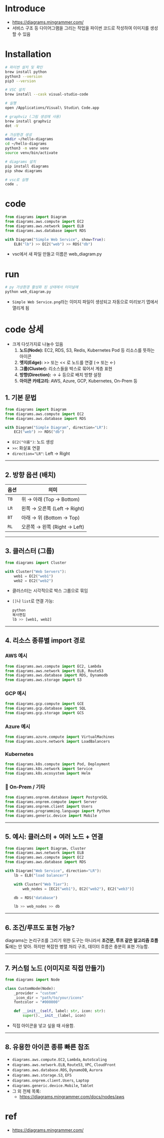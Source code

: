 
# Introduce

- https://diagrams.mingrammer.com/
- 서비스 구조 등 다이어그램을 그리는 작업을 파이썬 코드로 작성하여 이미지를 생성할 수 있음

# Installation

```bash
# 파이썬 설치 및 확인
brew install python
python3 --version
pip3 --version

# VSC 설치
brew install --cask visual-studio-code

# 실행
open /Applications/Visual\ Studio\ Code.app

# graphviz (그림 생성에 사용)
brew install graphviz
dot -V

# 가상환경 생성
mkdir ~/hello-diagrams
cd ~/hello-diagrams
python3 -m venv venv
source venv/bin/activate

# diagrams 설치
pip install diagrams
pip show diagrams

# vsc로 실행
code .
```

# code

```python
from diagrams import Diagram
from diagrams.aws.compute import EC2
from diagrams.aws.network import ELB
from diagrams.aws.database import RDS

with Diagram("Simple Web Service", show=True):
    ELB("lb") >> EC2("web") >> RDS("db")

```

- vsc에서 새 파일 만들고 이름은 web_diagram.py

# run

```bash
# py 가상환경 활성화 된 상태에서 터미널에
python web_diagram.py
```

- `Simple Web Service.png`라는 이미지 파일이 생성되고 자동으로 미리보기 앱에서 열리게 됨

# code 상세

- 크게 다섯가지로 나눌수 있음
    1. **노드(Node):** EC2, RDS, S3, Redis, Kubernetes Pod 등 리소스를 뜻하는 아이콘
    2. **엣지(Edge):** >> 또는 << 로 노드를 연결 (→ 또는 ←)
    3. **그룹(Cluster):** 리소스들을 박스로 묶어서 계층 표현
    4. **방향(Direction):** → ↓ 등으로 배치 방향 설정
    5. **아이콘 카테고리:** AWS, Azure, GCP, Kubernetes, On-Prem 등

## 1. 기본 문법

```python
from diagrams import Diagram
from diagrams.aws.compute import EC2
from diagrams.aws.database import RDS

with Diagram("Simple Diagram", direction="LR"):
    EC2("web") >> RDS("db")
```

- `EC2("이름")`: 노드 생성
- `>>`: 화살표 연결
- `direction="LR"`: Left → Right

---

## 2. 방향 옵션 (배치)

| 옵션 | 의미 |
| --- | --- |
| `TB` | 위 → 아래 (Top → Bottom) |
| `LR` | 왼쪽 → 오른쪽 (Left → Right) |
| `BT` | 아래 → 위 (Bottom → Top) |
| `RL` | 오른쪽 → 왼쪽 (Right → Left) |

---

## 3. 클러스터 (그룹)

```python
from diagrams import Cluster

with Cluster("Web Servers"):
    web1 = EC2("web1")
    web2 = EC2("web2")
```

- 클러스터는 시각적으로 박스 그룹으로 묶임
- `[]`나 `list`로 연결 가능:

    ```python
    python
    복사편집
    lb >> [web1, web2]
    
    ```


---

## 4. 리소스 종류별 import 경로

### AWS 예시

```python
from diagrams.aws.compute import EC2, Lambda
from diagrams.aws.network import ELB, Route53
from diagrams.aws.database import RDS, Dynamodb
from diagrams.aws.storage import S3
```

### GCP 예시

```python
from diagrams.gcp.compute import GCE
from diagrams.gcp.database import SQL
from diagrams.gcp.storage import GCS

```

### Azure 예시

```python
from diagrams.azure.compute import VirtualMachines
from diagrams.azure.network import LoadBalancers
```

### Kubernetes

```python
from diagrams.k8s.compute import Pod, Deployment
from diagrams.k8s.network import Service
from diagrams.k8s.ecosystem import Helm

```

### 🧱 On-Prem / 기타

```python
from diagrams.onprem.database import PostgreSQL
from diagrams.onprem.compute import Server
from diagrams.onprem.client import Users
from diagrams.programming.language import Python
from diagrams.generic.device import Mobile
```

---

## 5. 예시: 클러스터 + 여러 노드 + 연결

```python
from diagrams import Diagram, Cluster
from diagrams.aws.network import ELB
from diagrams.aws.compute import EC2
from diagrams.aws.database import RDS

with Diagram("Web Service", direction="LR"):
    lb = ELB("load balancer")

    with Cluster("Web Tier"):
        web_nodes = [EC2("web1"), EC2("web2"), EC2("web3")]

    db = RDS("database")

    lb >> web_nodes >> db
```

---

## 6. 조건/루프도 표현 가능?

diagrams는 논리구조를 그리기 위한 도구는 아니라서 **조건문, 루프 같은 알고리즘 흐름도**에는 안 맞아. 하지만 복잡한 병렬 처리 구조, 데이터 흐름은 충분히 표현 가능함.

---

## 7. 커스텀 노드 (이미지로 직접 만들기)

```python
from diagrams import Node

class CustomNode(Node):
    _provider = "custom"
    _icon_dir = "path/to/your/icons"
    fontcolor = "#000000"

    def __init__(self, label: str, icon: str):
        super().__init__(label, icon)
```

- 직접 아이콘을 넣고 싶을 때 사용함.

---

## 8. 유용한 아이콘 종류 빠른 참조

- `diagrams.aws.compute.EC2`, `Lambda`, `AutoScaling`
- `diagrams.aws.network.ELB`, `Route53`, `VPC`, `CloudFront`
- `diagrams.aws.database.RDS`, `DynamoDB`, `Aurora`
- `diagrams.aws.storage.S3`, `EFS`
- `diagrams.onprem.client.Users`, `Laptop`
- `diagrams.generic.device.Mobile`, `Tablet`
- 그 외 전체 목록:
    - https://diagrams.mingrammer.com/docs/nodes/aws

# ref

- https://diagrams.mingrammer.com/